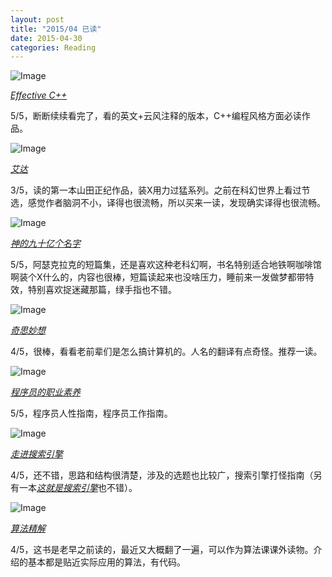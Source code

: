 ```yaml
---
layout: post
title: "2015/04 已读"
date: 2015-04-30
categories: Reading
---
```


![Image](http://img3.douban.com/lpic/s6539951.jpg)

[*Effective C++*](http://book.douban.com/subject/6517498/)

5/5，断断续续看完了，看的英文+云风注释的版本，C++编程风格方面必读作品。

![Image](http://img3.douban.com/lpic/s27653922.jpg)

[*艾达*](http://book.douban.com/subject/25977531/)

3/5，读的第一本山田正纪作品，装X用力过猛系列。之前在科幻世界上看过节选，感觉作者脑洞不小，译得也很流畅，所以买来一读，发现确实译得也很流畅。

![Image](http://img3.douban.com/lpic/s26252360.jpg)

[*神的九十亿个名字*](http://book.douban.com/subject/20470849/)

5/5，阿瑟克拉克的短篇集，还是喜欢这种老科幻啊，书名特别适合地铁啊咖啡馆啊装个X什么的，内容也很棒，短篇读起来也没啥压力，睡前来一发做梦都带特效，特别喜欢捉迷藏那篇，绿手指也不错。

![Image](http://img3.douban.com/lpic/s7038392.jpg)

[*奇思妙想*](http://book.douban.com/subject/10432364/)

4/5，很棒，看看老前辈们是怎么搞计算机的。人名的翻译有点奇怪。推荐一读。

![Image](http://img3.douban.com/lpic/s11194203.jpg)

[*程序员的职业素养*](http://book.douban.com/subject/11614538/)

5/5，程序员人性指南，程序员工作指南。

![Image](http://img3.douban.com/lpic/s6394923.jpg)

[*走进搜索引擎*](http://book.douban.com/subject/6125551/)

4/5，还不错，思路和结构很清楚，涉及的选题也比较广，搜索引擎打怪指南（另有一本[*这就是搜索引擎*](http://book.douban.com/subject/7006719/)也不错）。

![Image](http://img3.douban.com/lpic/s11351454.jpg)

[*算法精解*](http://book.douban.com/subject/14267904/)

4/5，这书是老早之前读的，最近又大概翻了一遍，可以作为算法课课外读物。介绍的基本都是贴近实际应用的算法，有代码。

